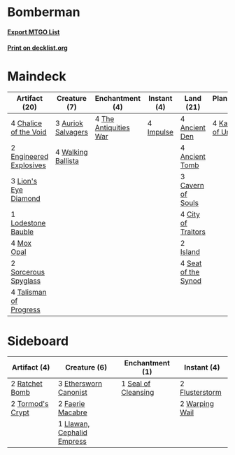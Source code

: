 # Bomberman

#### [Export MTGO List](../collection/Bomberman/Bomberman.txt)
#### [Print on decklist.org](http://decklist.org/?deckmain=4%09Ancient%20Den%0A4%09Ancient%20Tomb%0A3%09Auriok%20Salvagers%0A3%09Cavern%20of%20Souls%0A4%09Chalice%20of%20the%20Void%0A4%09City%20of%20Traitors%0A2%09Engineered%20Explosives%0A4%09Impulse%0A2%09Island%0A4%09Karn,%20Scion%20of%20Urza%0A3%09Lion's%20Eye%20Diamond%0A1%09Lodestone%20Bauble%0A4%09Mox%20Opal%0A4%09Seat%20of%20the%20Synod%0A2%09Sorcerous%20Spyglass%0A4%09Talisman%20of%20Progress%0A4%09The%20Antiquities%20War%0A4%09Walking%20Ballista&deckside=3%09Ethersworn%20Canonist%0A2%09Faerie%20Macabre%0A2%09Flusterstorm%0A1%09Llawan,%20Cephalid%20Empress%0A2%09Ratchet%20Bomb%0A1%09Seal%20of%20Cleansing%0A2%09Tormod's%20Crypt%0A2%09Warping%20Wail)
# Maindeck

|                                          Artifact (20)                                           |                                        Creature (7)                                         |                                        Enchantment (4)                                         |                                    Instant (4)                                     |                                          Land (21)                                           |                                        Planeswalker (4)                                        |
|--------------------------------------------------------------------------------------------------|---------------------------------------------------------------------------------------------|------------------------------------------------------------------------------------------------|------------------------------------------------------------------------------------|----------------------------------------------------------------------------------------------|------------------------------------------------------------------------------------------------|
|4 [Chalice of the Void](http://gatherer.wizards.com/Pages/Card/Details.aspx?multiverseid=370411)  |3 [Auriok Salvagers](http://gatherer.wizards.com/Pages/Card/Details.aspx?multiverseid=370370)|4 [The Antiquities War](http://gatherer.wizards.com/Pages/Card/Details.aspx?multiverseid=442930)|4 [Impulse](http://gatherer.wizards.com/Pages/Card/Details.aspx?multiverseid=373330)|4 [Ancient Den](http://gatherer.wizards.com/Pages/Card/Details.aspx?multiverseid=205275)      |4 [Karn, Scion of Urza](http://gatherer.wizards.com/Pages/Card/Details.aspx?multiverseid=442889)|
|2 [Engineered Explosives](http://gatherer.wizards.com/Pages/Card/Details.aspx?multiverseid=370549)|4 [Walking Ballista](http://gatherer.wizards.com/Pages/Card/Details.aspx?multiverseid=423848)|                                                                                                |                                                                                    |4 [Ancient Tomb](http://gatherer.wizards.com/Pages/Card/Details.aspx?multiverseid=382842)     |                                                                                                |
|3 [Lion's Eye Diamond](http://gatherer.wizards.com/Pages/Card/Details.aspx?multiverseid=383000)   |                                                                                             |                                                                                                |                                                                                    |3 [Cavern of Souls](http://gatherer.wizards.com/Pages/Card/Details.aspx?multiverseid=426057)  |                                                                                                |
|1 [Lodestone Bauble](http://gatherer.wizards.com/Pages/Card/Details.aspx?multiverseid=184559)     |                                                                                             |                                                                                                |                                                                                    |4 [City of Traitors](http://gatherer.wizards.com/Pages/Card/Details.aspx?multiverseid=397543) |                                                                                                |
|4 [Mox Opal](http://gatherer.wizards.com/Pages/Card/Details.aspx?multiverseid=397719)             |                                                                                             |                                                                                                |                                                                                    |2 [Island](http://gatherer.wizards.com/Pages/Card/Details.aspx?multiverseid=439602)           |                                                                                                |
|2 [Sorcerous Spyglass](http://gatherer.wizards.com/Pages/Card/Details.aspx?multiverseid=435407)   |                                                                                             |                                                                                                |                                                                                    |4 [Seat of the Synod](http://gatherer.wizards.com/Pages/Card/Details.aspx?multiverseid=205303)|                                                                                                |
|4 [Talisman of Progress](http://gatherer.wizards.com/Pages/Card/Details.aspx?multiverseid=39597)  |                                                                                             |                                                                                                |                                                                                    |                                                                                              |                                                                                                |


# Sideboard

|                                       Artifact (4)                                        |                                            Creature (6)                                            |                                       Enchantment (1)                                        |                                       Instant (4)                                       |
|-------------------------------------------------------------------------------------------|----------------------------------------------------------------------------------------------------|----------------------------------------------------------------------------------------------|-----------------------------------------------------------------------------------------|
|2 [Ratchet Bomb](http://gatherer.wizards.com/Pages/Card/Details.aspx?multiverseid=205482)  |3 [Ethersworn Canonist](http://gatherer.wizards.com/Pages/Card/Details.aspx?multiverseid=370504)    |1 [Seal of Cleansing](http://gatherer.wizards.com/Pages/Card/Details.aspx?multiverseid=383085)|2 [Flusterstorm](http://gatherer.wizards.com/Pages/Card/Details.aspx?multiverseid=382942)|
|2 [Tormod's Crypt](http://gatherer.wizards.com/Pages/Card/Details.aspx?multiverseid=389723)|2 [Faerie Macabre](http://gatherer.wizards.com/Pages/Card/Details.aspx?multiverseid=370410)         |                                                                                              |2 [Warping Wail](http://gatherer.wizards.com/Pages/Card/Details.aspx?multiverseid=407522)|
|                                                                                           |1 [Llawan, Cephalid Empress](http://gatherer.wizards.com/Pages/Card/Details.aspx?multiverseid=27175)|                                                                                              |                                                                                         |

